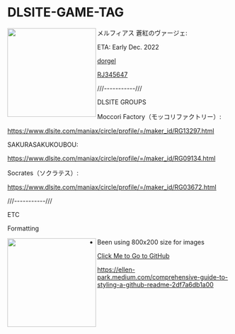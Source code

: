 # DLSITE-GAME-TAG




メルフィアス 蒼紅のヴァージェ: 
<img align="left" width="200" src="https://i.imgur.com/vAj1odO.png">


ETA: Early Dec. 2022
            

[dorgel](https://www.dlsite.com/maniax/circle/profile/=/maker_id/RG33630.html)


[RJ345647](https://www.dlsite.com/maniax/announce/=/product_id/RJ345647.html)









///-----------///

DLSITE GROUPS

Moccori Factory（モッコリファクトリー）:

https://www.dlsite.com/maniax/circle/profile/=/maker_id/RG13297.html

SAKURASAKUKOUBOU:

https://www.dlsite.com/maniax/circle/profile/=/maker_id/RG09134.html


Socrates（ソクラテス）:

https://www.dlsite.com/maniax/circle/profile/=/maker_id/RG03672.html

///-----------///



ETC

Formatting













<img align="left" width="200" src="https://i.imgur.com/V30Mr6N.gif">



- Been using 800x200 size for images



[Click Me to Go to GitHub](http://github.com)



https://ellen-park.medium.com/comprehensive-guide-to-styling-a-github-readme-2df7a6db1a00



